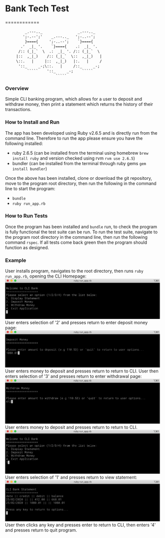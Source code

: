 # Bank Tech Test
============
```
         _.---.._                _.---.._
        ';-.--';'    _.---.._   ';-..--';      
         }===={     ';-..--';    `}===={    
       .'  _|_ '.    `}===={    .:  _|_ '.
      /:: (_|_`  \  .:  _|_ '. /:: (_|_`  \    
     |::  ,_|_)    /:: (_|_`  \::  ,_|_)   |
     \::.   |     |::  ,_|_)   |:.   |     /
      '::_     _-;\::.   |     /::_     _-;
          `````    '::_     _-;    ````` 
                       ````` 
```

### Overview
Simple CLI banking program, which allows for a user to deposit and withdraw money, then print a statement which returns the history of their transactions.

### How to Install and Run

The app has been developed using Ruby v2.6.5 and is directly run from the command line. Therefore to run the app please ensure you have the following installed:
- ruby 2.6.5 (can be installed from the terminal using homebrew ```brew install ruby``` and version checked using rvm ```rvm use 2.6.5```)
- bundler (can be installed from the terminal through ruby gems ```gem install bundler```)

Once the above has been installed, clone or download the git repository, move to the program root directory, then run the following in the command line to start the program:
- ```bundle```
- ```ruby run_app.rb```

### How to Run Tests
Once the program has been installed and ```bundle``` run, to check the program is fully functional the test suite can be run. To run the test suite, navigate to the program root directory in the command line, then run the following command ```rspec```. If all tests come back green then the program should function as designed.

### Example

User installs program, navigates to the root directory, then runs ```ruby run_app.rb```, opening the CLI Homepage:
![CLI Homepage](img/screenshot_1.png)
User enters selection of '2' and presses return to enter deposit money page:
![CLI Deposit Page](img/screenshot_2.png)
User enters money to deposit and presses return to return to CLI. User then enters selection of '3' and presses return to enter withdrawal page:
![CLI Withdrawal Page](img/screenshot_3.png)
User enters money to deposit and presses return to return to CLI. 
![CLI Homepage 2](img/screenshot_4.png)
User enters selection of '1' and presses return to view statement:
![CLI Statement Page](img/screenshot_5.png)
User then clicks any key and presses enter to return to CLI, then enters '4' and presses return to quit program.
